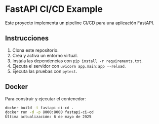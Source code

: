 # FastAPI CI/CD Example

Este proyecto implementa un pipeline CI/CD para una aplicación FastAPI.

## Instrucciones

1. Clona este repositorio.
2. Crea y activa un entorno virtual.
3. Instala las dependencias con `pip install -r requirements.txt`.
4. Ejecuta el servidor con `uvicorn app.main:app --reload`.
5. Ejecuta las pruebas con `pytest`.

## Docker

Para construir y ejecutar el contenedor:

```bash
docker build -t fastapi-ci-cd .
docker run -d -p 8000:8000 fastapi-ci-cd
Última actualización: 6 de mayo de 2025
